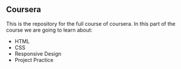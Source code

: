 ## Coursera

This is the repository for the full course of coursera. 
In this part of the course  we are going to learn about: 

-   HTML
-   CSS
-   Responsive Design 
-   Project Practice 
